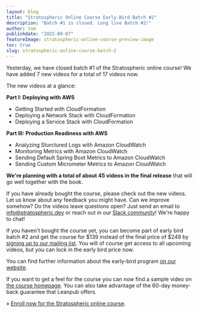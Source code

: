 ```yaml
---
layout: blog
title: "Stratospheric Online Course Early-Bird Batch #2"
description: "Batch #1 is closed. Long live Batch #2!"
author: tom
publishdate: "2022-09-07"
featureImage: stratospheric-online-course-preview-image
toc: true
slug: stratospheric-online-course-batch-2
---
```


Yesterday, we have closed batch #1 of the Stratospheric online course! We have added 7 new videos for a total of 17 videos now.

The new videos at a glance:

**Part I: Deploying with AWS**

- Getting Started with CloudFormation
- Deploying a Network Stack with CloudFormation
- Deploying a Service Stack with CloudFormation

**Part III: Production Readiness with AWS**

- Analyzing Sturctured Logs with Amazon CloudWatch
- Monitoring Metrics with Amazon CloudWatch
- Sending Default Spring Boot Metrics to Amazon CloudWatch
- Sending Custom Micrometer Metrics to Amazon CloudWatch

**We're planning with a total of about 45 videos in the final release** that will go well together with the book.

If you have already bought the course, please check out the new videos. Let us know about any feedback you might have. Can we improve somehow? Do the videos leave questions open? Just send an email to [info@stratospheric.dev](mailto:info@stratospheric.dev) or reach out in our [Slack community](https://join.slack.com/t/stratospheric-dev/shared_invite/zt-u6s7vj1c-2MXeC9cRWZ8QQ5EHr7dsOQ)! We're happy to chat!

If you haven't bought the course yet, you can become part of early bird batch #2 and get the course for $139 instead of the final price of $249 by [signing up to our mailing list](https://stratospheric.dev/#mailing-list). You will of course get access to all upcoming videos, but you can lock in the early bird price now.

You can find further information about the early-bird program [on our website](https://stratospheric.dev/online-course/#early-bird).

If you want to get a feel for the course you can now find a sample video on [the course homepage](https://stratospheric.dev/online-course/). You can also take advantage of the 60-day money-back guarantee that Leanpub offers.

» [Enroll now for the Stratospheric online course](https://stratospheric.dev/online-course/).
